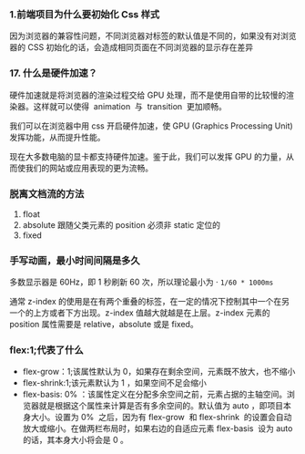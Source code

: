 ### 1.前端项目为什么要初始化 Css 样式

因为浏览器的兼容性问题，不同浏览器对标签的默认值是不同的，如果没有对浏览器的 CSS 初始化的话，会造成相同页面在不同浏览器的显示存在差异

### 17. 什么是硬件加速？

硬件加速就是将浏览器的渲染过程交给 GPU 处理，而不是使用自带的比较慢的渲染器。这样就可以使得  animation  与  transition  更加顺畅。

我们可以在浏览器中用 css 开启硬件加速，使 GPU (Graphics Processing Unit) 发挥功能，从而提升性能。

现在大多数电脑的显卡都支持硬件加速。鉴于此，我们可以发挥 GPU 的力量，从而使我们的网站或应用表现的更为流畅。

### 脱离文档流的方法

1. float
2. absolute 跟随父类元素的 position 必须非 static 定位的
3. fixed

### 手写动画，最小时间间隔是多久

多数显示器是 60Hz，即 1 秒刷新 60 次，所以理论最小为 · `1/60 * 1000ms`

通常 z-index 的使用是在有两个重叠的标签，在一定的情况下控制其中一个在另一个的上方或者下方出现。z-index 值越大就越是在上层。z-index 元素的 position 属性需要是 relative，absolute 或是 fixed。

### flex:1;代表了什么

- flex-grow：1;该属性默认为 0，如果存在剩余空间，元素既不放大，也不缩小
- flex-shrink:1;该元素默认为 1 ，如果空间不足会缩小
- flex-basis: 0% ：该属性定义在分配多余空间之前，元素占据的主轴空间。浏览器就是根据这个属性来计算是否有多余空间的。默认值为 auto ，即项目本身大小。设置为 0%  之后，因为有 flex-grow  和 flex-shrink  的设置会自动放大或缩小。在做两栏布局时，如果右边的自适应元素 flex-basis  设为 auto  的话，其本身大小将会是 0 。​
